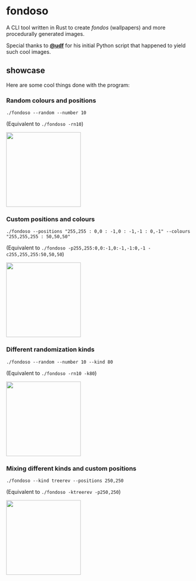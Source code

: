 # fondoso

A CLI tool written in Rust to create *fondos* (wallpapers) and more 
procedurally generated images.

Special thanks to [**@udf**](https://github.com/udf) for his initial
Python script that happened to yield such cool images.

## showcase

Here are some cool things done with the program:

### Random colours and positions
`./fondoso --random --number 10`

(Equivalent to `./fondoso -rn10`)

<img src="https://user-images.githubusercontent.com/6297805/38497021-e9b13154-3bff-11e8-927d-911501d8e0ba.png" height="200px" />


### Custom positions and colours
`./fondoso --positions "255,255 : 0,0 : -1,0 : -1,-1 : 0,-1" --colours "255,255,255 : 50,50,50"`

(Equivalent to `./fondoso -p255,255:0,0:-1,0:-1,-1:0,-1 -c255,255,255:50,50,50`)

<img src="https://user-images.githubusercontent.com/6297805/38497095-3a34aca0-3c00-11e8-8ce5-df93c3810172.png" height="200px" />


### Different randomization kinds
`./fondoso --random --number 10 --kind 80`

(Equivalent to `./fondoso -rn10 -k80`)

<img src="https://user-images.githubusercontent.com/6297805/38517952-e63c6214-3c3b-11e8-980c-b8909a563832.png" height="200px" />


### Mixing different kinds and custom positions
`./fondoso --kind treerev --positions 250,250`

(Equivalent to `./fondoso -ktreerev -p250,250`)

<img src="https://user-images.githubusercontent.com/6297805/38579410-32ee9e30-3d07-11e8-9c41-0296aa3192a2.png" height="200px" />
